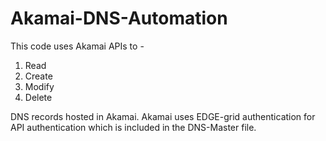 # Akamai-DNS-Automation

This code uses Akamai APIs to - 

1. Read
2. Create
3. Modify
4. Delete 

DNS records hosted in Akamai. Akamai uses EDGE-grid authentication for API authentication which is included in the DNS-Master file.

